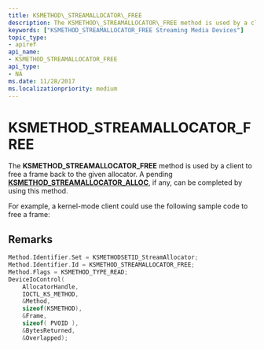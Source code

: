 ```yaml
---
title: KSMETHOD\_STREAMALLOCATOR\_FREE
description: The KSMETHOD\_STREAMALLOCATOR\_FREE method is used by a client to free a frame back to the given allocator.
keywords: ["KSMETHOD_STREAMALLOCATOR_FREE Streaming Media Devices"]
topic_type:
- apiref
api_name:
- KSMETHOD_STREAMALLOCATOR_FREE
api_type:
- NA
ms.date: 11/28/2017
ms.localizationpriority: medium
---
```


# KSMETHOD\_STREAMALLOCATOR\_FREE


The **KSMETHOD\_STREAMALLOCATOR\_FREE** method is used by a client to free a frame back to the given allocator. A pending [**KSMETHOD\_STREAMALLOCATOR\_ALLOC**](ksmethod-streamallocator-alloc.md), if any, can be completed by using this method.

For example, a kernel-mode client could use the following sample code to free a frame:

## Remarks

```cpp
Method.Identifier.Set = KSMETHODSETID_StreamAllocator;
Method.Identifier.Id = KSMETHOD_STREAMALLOCATOR_FREE;
Method.Flags = KSMETHOD_TYPE_READ;
DeviceIoControl(
    AllocatorHandle,
    IOCTL_KS_METHOD,
    &Method,
    sizeof(KSMETHOD),
    &Frame,
    sizeof( PVOID ),
    &BytesReturned,
    &Overlapped);
```

 

 






